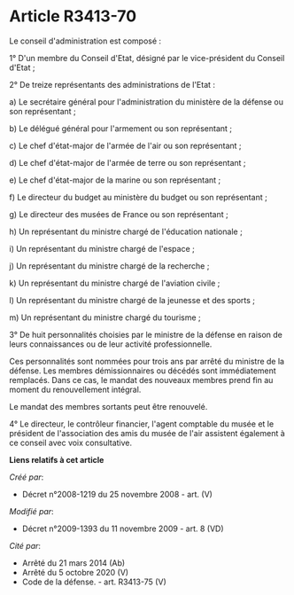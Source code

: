 # Article R3413-70

Le conseil d'administration est composé :

1° D'un membre du Conseil d'Etat, désigné par le vice-président du Conseil d'Etat ;

2° De treize représentants des administrations de l'Etat :

a) Le secrétaire général pour l'administration du ministère de la défense ou son représentant ;

b) Le délégué général pour l'armement ou son représentant ;

c) Le chef d'état-major de l'armée de l'air ou son représentant ;

d) Le chef d'état-major de l'armée de terre ou son représentant ;

e) Le chef d'état-major de la marine ou son représentant ;

f) Le directeur du budget au ministère du budget ou son représentant ;

g) Le directeur des musées de France ou son représentant ;

h) Un représentant du ministre chargé de l'éducation nationale ;

i) Un représentant du ministre chargé de l'espace ;

j) Un représentant du ministre chargé de la recherche ;

k) Un représentant du ministre chargé de l'aviation civile ;

l) Un représentant du ministre chargé de la jeunesse et des sports ;

m) Un représentant du ministre chargé du tourisme ;

3° De huit personnalités choisies par le ministre de la défense en raison de leurs connaissances ou de leur activité
professionnelle.

Ces personnalités sont nommées pour trois ans par arrêté du ministre de la défense. Les membres démissionnaires ou décédés
sont immédiatement remplacés. Dans ce cas, le mandat des nouveaux membres prend fin au moment du renouvellement intégral.

Le mandat des membres sortants peut être renouvelé.

4° Le directeur, le contrôleur financier, l'agent comptable du musée et le président de l'association des amis du musée de
l'air assistent également à ce conseil avec voix consultative.

**Liens relatifs à cet article**

_Créé par_:

  - Décret n°2008-1219 du 25 novembre 2008 - art. (V)

_Modifié par_:

  - Décret n°2009-1393 du 11 novembre 2009 - art. 8 (VD)

_Cité par_:

  - Arrêté du 21 mars 2014 (Ab)
  - Arrêté du 5 octobre 2020 (V)
  - Code de la défense. - art. R3413-75 (V)
